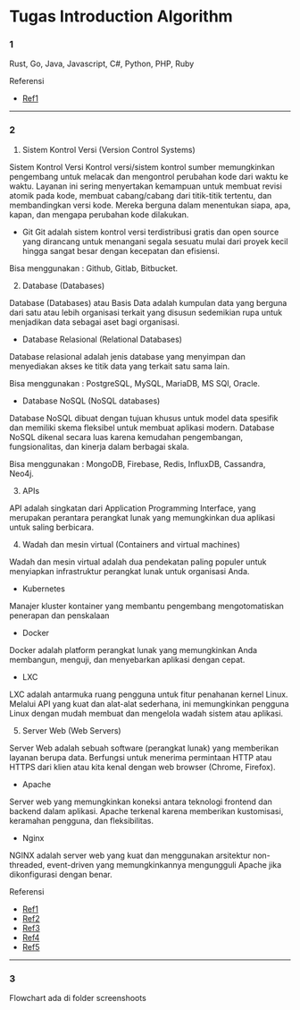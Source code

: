 # Tugas Introduction Algorithm

### 1

Rust, Go, Java, Javascript, C#, Python, PHP, Ruby

Referensi
- [Ref1](https://roadmap.sh/backend)

---
### 2

1. Sistem Kontrol Versi (Version Control Systems)

Sistem Kontrol Versi
Kontrol versi/sistem kontrol sumber memungkinkan pengembang untuk melacak dan mengontrol perubahan kode dari waktu ke waktu. Layanan ini sering menyertakan kemampuan untuk membuat revisi atomik pada kode, membuat cabang/cabang dari titik-titik tertentu, dan membandingkan versi kode. Mereka berguna dalam menentukan siapa, apa, kapan, dan mengapa perubahan kode dilakukan.
    
- Git
Git adalah sistem kontrol versi terdistribusi gratis dan open source yang dirancang untuk menangani segala sesuatu mulai dari proyek kecil hingga sangat besar dengan kecepatan dan efisiensi.

Bisa menggunakan : Github, Gitlab, Bitbucket.

2. Database (Databases)

Database (Databases) atau Basis Data adalah kumpulan data yang berguna dari satu atau lebih organisasi terkait yang disusun sedemikian rupa untuk menjadikan data sebagai aset bagi organisasi.

- Database Relasional (Relational Databases)

Database relasional adalah jenis database yang menyimpan dan menyediakan akses ke titik data yang terkait satu sama lain.

Bisa menggunakan : PostgreSQL, MySQL, MariaDB, MS SQl, Oracle.

- Database NoSQL (NoSQL databases)

Database NoSQL dibuat dengan tujuan khusus untuk model data spesifik dan memiliki skema fleksibel untuk membuat aplikasi modern. Database NoSQL dikenal secara luas karena kemudahan pengembangan, fungsionalitas, dan kinerja dalam berbagai skala.

Bisa menggunakan : MongoDB, Firebase, Redis, InfluxDB, Cassandra, Neo4j.

3. APIs

API adalah singkatan dari Application Programming Interface, yang merupakan perantara perangkat lunak yang memungkinkan dua aplikasi untuk saling berbicara.

4. Wadah dan mesin virtual (Containers and virtual machines)

Wadah dan mesin virtual adalah dua pendekatan paling populer untuk menyiapkan infrastruktur perangkat lunak untuk organisasi Anda.

- Kubernetes

Manajer kluster kontainer yang membantu pengembang mengotomatiskan penerapan dan penskalaan

- Docker

Docker adalah platform perangkat lunak yang memungkinkan Anda membangun, menguji, dan menyebarkan aplikasi dengan cepat. 

- LXC 

LXC adalah antarmuka ruang pengguna untuk fitur penahanan kernel Linux. Melalui API yang kuat dan alat-alat sederhana, ini memungkinkan pengguna Linux dengan mudah membuat dan mengelola wadah sistem atau aplikasi.

5. Server Web (Web Servers)

Server Web adalah sebuah software (perangkat lunak) yang memberikan layanan berupa data. Berfungsi untuk menerima permintaan HTTP atau HTTPS dari klien atau kita kenal dengan web browser (Chrome, Firefox).

- Apache

Server web yang memungkinkan koneksi antara teknologi frontend dan backend dalam aplikasi. Apache terkenal karena memberikan kustomisasi, keramahan pengguna, dan fleksibilitas.

- Nginx

NGINX adalah server web yang kuat dan menggunakan arsitektur non-threaded, event-driven yang memungkinkannya mengungguli Apache jika dikonfigurasi dengan benar.

Referensi

- [Ref1](https://roadmap.sh/backend)
- [Ref2](https://doit.software/blog/backend-technologies#screen34)
- [Ref3](https://aws.amazon.com/what-is/api/)
- [Ref4](https://aws.amazon.com/docker/)
- [Ref5](https://linuxcontainers.org/lxc/introduction/#whats-lxc)

---
### 3

Flowchart ada di folder screenshoots





